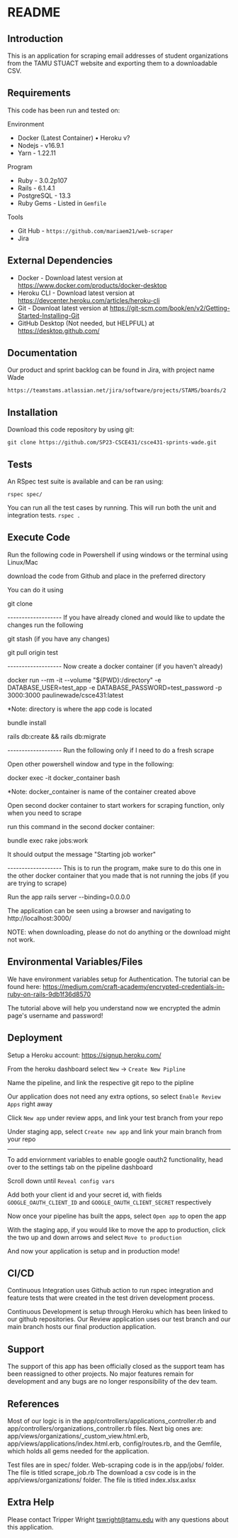 # README

## Introduction

This is an application for scraping email addresses of student organizations from the TAMU STUACT website and exporting them to a downloadable CSV. 

## Requirements

This code has been run and tested on:

Environment
- Docker (Latest Container)
•	Heroku v?
- Nodejs - v16.9.1
- Yarn - 1.22.11

Program
- Ruby - 3.0.2p107
- Rails - 6.1.4.1
- PostgreSQL - 13.3
- Ruby Gems - Listed in `Gemfile`

Tools
- Git Hub - `https://github.com/mariaem21/web-scraper`
- Jira

## External Dependencies

- Docker - Download latest version at https://www.docker.com/products/docker-desktop
- Heroku CLI - Download latest version at https://devcenter.heroku.com/articles/heroku-cli
- Git - Downloat latest version at https://git-scm.com/book/en/v2/Getting-Started-Installing-Git
- GitHub Desktop (Not needed, but HELPFUL) at https://desktop.github.com/

## Documentation

Our product and sprint backlog can be found in Jira, with project name Wade

`https://teamstams.atlassian.net/jira/software/projects/STAMS/boards/2`

## Installation

Download this code repository by using git:

`git clone https://github.com/SP23-CSCE431/csce431-sprints-wade.git`


## Tests

An RSpec test suite is available and can be ran using:

`rspec spec/`

You can run all the test cases by running. This will run both the unit and integration tests.
`rspec .`

## Execute Code

Run the following code in Powershell if using windows or the terminal using Linux/Mac

download the code from Github and place in the preferred directory

You can do it using

git clone 

------------------- If you have already cloned and would like to update the changes run the following

git stash (if you have any changes)

git pull origin test

------------------- Now create a docker container (if you haven't already)

docker run --rm -it --volume "${PWD}:/directory" -e DATABASE_USER=test_app -e DATABASE_PASSWORD=test_password -p 3000:3000 paulinewade/csce431:latest

*Note: directory is where the app code is located

bundle install

rails db:create && rails db:migrate

------------------- Run the following only if I need to do a fresh scrape

Open other powershell window and type in the following:

docker exec -it docker_container bash

*Note: docker_container is name of the container created above

Open second docker container to start workers for scraping function, only when you need to scrape

run this command in the second docker container: 

bundle exec rake jobs:work

It should output the message "Starting job worker"

------------------- This is to run the program, make sure to do this one in the other docker container that you made that is not running the jobs (if you are trying to scrape)

Run the app rails server --binding=0.0.0.0

The application can be seen using a browser and navigating to http://localhost:3000/

NOTE: when downloading, please do not do anything or the download might not work.

## Environmental Variables/Files

We have environment variables setup for Authentication. The tutorial can be found here: https://medium.com/craft-academy/encrypted-credentials-in-ruby-on-rails-9db1f36d8570

The tutorial above will help you understand now we encrypted the admin page's username and password!


## Deployment

Setup a Heroku account: https://signup.heroku.com/

From the heroku dashboard select `New` -> `Create New Pipline`

Name the pipeline, and link the respective git repo to the pipline

Our application does not need any extra options, so select `Enable Review Apps` right away

Click `New app` under review apps, and link your test branch from your repo

Under staging app, select `Create new app` and link your main branch from your repo

--------

To add enviornment variables to enable google oauth2 functionality, head over to the settings tab on the pipeline dashboard

Scroll down until `Reveal config vars`

Add both your client id and your secret id, with fields `GOOGLE_OAUTH_CLIENT_ID` and `GOOGLE_OAUTH_CLIENT_SECRET` respectively

Now once your pipeline has built the apps, select `Open app` to open the app

With the staging app, if you would like to move the app to production, click the two up and down arrows and select `Move to production`

And now your application is setup and in production mode!

## CI/CD

Continuous Integration uses Github action to run rspec integration and feature tests that were created in the test driven development process.

Continuous Development is setup through Heroku which has been linked to our github repositories. Our Review application uses our test branch and our main branch hosts our final production application.

## Support

The support of this app has been officially closed as the support team has been reassigned to other projects. No major features remain for development and any bugs are no longer responsibility of the dev team.

## References

Most of our logic is in the app/controllers/applications_controller.rb and app/controllers/organizations_controller.rb files. Next big ones are: app/views/organizations/_custom_view.html.erb, app/views/applications/index.html.erb, config/routes.rb, and the Gemfile, which holds all gems needed for the application.

Test files are in spec/ folder.
Web-scraping code is in the app/jobs/ folder. The file is titled scrape_job.rb
The download a csv code is in the app/views/organizations/ folder. The file is titled index.xlsx.axlsx

## Extra Help

Please contact Tripper Wright tswright@tamu.edu with any questions about this application.
